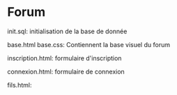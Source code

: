 # Forum
init.sql:
  initialisation de la base de donnée

base.html base.css:
  Contiennent la base visuel du forum
  
inscription.html:
  formulaire d'inscription
  
connexion.html:
  formulaire de connexion

fils.html:
  
